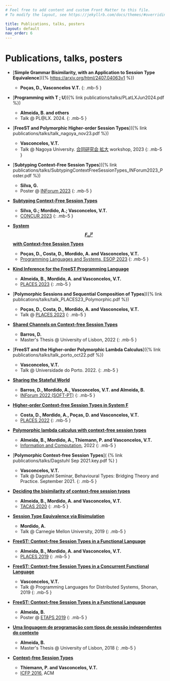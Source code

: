 ```yaml
---
# Feel free to add content and custom Front Matter to this file.
# To modify the layout, see https://jekyllrb.com/docs/themes/#overriding-theme-defaults

title: Publications, talks, posters
layout: default
nav_order: 6
---
```


<!-- for LateX support -->
<script src="https://cdn.mathjax.org/mathjax/latest/MathJax.js?config=TeX-AMS-MML_HTMLorMML" type="text/javascript"></script>

# Publications, talks, posters

- [**Simple Grammar Bisimilarity, with an Application to Session Type Equivalence**]({% https://arxiv.org/html/2407.04063v1 %})
     - **Poças, D., Vasconcelos V.T.**
 {: .mb-5 }

- [**Programming with T ; U**]({% link publications/talks/PLatLXJun2024.pdf %})
    - **Almeida, B. and others**
    - Talk @ PL@LX. 2024.
{: .mb-5 }

- [**FreeST and Polymorphic Higher-order Session Types**]({% link publications/talks/talk_nagoya_nov23.pdf %})
    - **Vasconcelos, V.T.**
    - Talk @ Nagoya University. [合同研究会 拡大](https://sites.google.com/sqlab.jp/231130-seminar/) workshop, 2023
{: .mb-5 }

- [**Subtyping Context-Free Session Types**]({% link publications/talks/SubtypingContextFreeSessionTypes_INForum2023_Poster.pdf %})
    - **Silva, G.**
    - Poster @ [INForum 2023](https://www.inforum2023.org/)
{: .mb-5 }

- [**Subtyping Context-Free Session Types**](https://drops.dagstuhl.de/opus/volltexte/2023/19005/pdf/LIPIcs-CONCUR-2023-11.pdf)
    - **Silva, G.; Mordido, A.; Vasconcelos, V.T.**
    - [CONCUR 2023](https://www.uantwerpen.be/en/conferences/confest-2023/concur/)
{: .mb-5 }

- [**System $$F^\mu_\omega$$ with Context-free Session Types**](https://link.springer.com/chapter/10.1007/978-3-031-30044-8_15)
    - **Poças, D., Costa, D., Mordido, A. and Vasconcelos, V.T.**
    - [Programming Languages and Systems, ESOP 2023](https://link.springer.com/book/10.1007/978-3-031-30044-8)
{: .mb-5 }

- [**Kind Inference for the FreeST Programming Language**](https://arxiv.org/abs/2304.06396v1)
    - **Almeida, B., Mordido, A. and Vasconcelos, V.T.**
    - [PLACES 2023](https://arxiv.org/html/2304.05439)
{: .mb-5 }

- [**Polymorphic Sessions and Sequential Composition of Types**]({% link publications/talks/talk_PLACES23_Polymorphic.pdf %})
    - **Poças, D., Costa, D., Mordido, A. and Vasconcelos, V.T.**
    - Talk @ [PLACES 2023](https://places-workshop.github.io/2023/)
{: .mb-5 }

- [**Shared Channels on Context-free Session Types**](https://repositorio.ul.pt/bitstream/10451/59094/1/TM_Diogo_Barros.pdf)
    - **Barros, D.**
    - Master's Thesis @ University of Lisbon, 2022
{: .mb-5 }

- [**FreeST and the Higher-order Polymorphic Lambda Calculus**]({% link publications/talks/talk_porto_oct22.pdf %})
    - **Vasconcelos, V.T.**
    - Talk @ Universidade do Porto. 2022.
{: .mb-5 }

- [**Sharing the Stateful World**](https://inforum.org.pt/2022/sites/default/files/2022-09/Actas_INForum.pdf#Sharing%20the%20Stateful%20World)
    - **Barros, D., Mordido, A., Vasconcelos, V.T. and Almeida, B.**
    - [INForum 2022 (SOFT-PT)](https://inforum.org.pt/2022/index.html)
{: .mb-5 }

- [**Higher-order Context-free Session Types in System F**](https://www.di.fc.ul.pt/~vv/papers/costa.mordido.etal_hocfst.pdf)
    - **Costa, D., Mordido, A., Poças, D. and Vasconcelos, V.T.**
    - [PLACES 2022](https://cgi.cse.unsw.edu.au/~eptcs/content.cgi?PLACES2022)
{: .mb-5 }

- [**Polymorphic lambda calculus with context-free session types**](https://www.sciencedirect.com/science/article/pii/S0890540122001031)
    - **Almeida, B., Mordido, A., Thiemann, P. and Vasconcelos, V.T.**
    - [Information and Computation](https://www.sciencedirect.com/journal/information-and-computation), 2022
{: .mb-5 }

- [**Polymorphic Context-free Session Types**]( {% link publications/talks/Dagstuhl Sep 2021.key.pdf %} )
    - **Vasconcelos, V.T.**
    - Talk @ Dagstuhl Seminar, Behavioural Types: Bridging Theory and Practice. September 2021.
{: .mb-5 }

- [**Deciding the bisimilarity of context-free session types**](http://www.di.fc.ul.pt/~vv/papers/almeida.mordido_bisimilarity-context-free-session-types.pdf)
    - **Almeida, B., Mordido, A. and Vasconcelos, V.T.**
    - [TACAS 2020](https://etaps.org/2020/tacas)
{: .mb-5 }

- [**Session Type Equivalence via Bisimulation**](http://rss.di.fc.ul.pt/wp-content/uploads/2020/07/cmu19_slides.pdf)
    - **Mordido, A.**
    - Talk @ Carnegie Mellon University, 2019
{: .mb-5 }

- [**FreeST: Context-free Session Types in a Functional Language**](https://arxiv.org/pdf/1904.01284.pdf)
    - **Almeida, B., Mordido, A. and Vasconcelos, V.T.**
    - [PLACES 2019](https://conf.researchr.org/home/etaps-2019/places-2019)
{: .mb-5 }

- [**FreeST: Context-free Session Types in a Concurrent Functional Language**](http://rss.di.fc.ul.pt/wp-content/uploads/2020/07/freest_shonan19_slides.pdf)
    - **Vasconcelos, V.T.**
    - Talk @ Programming Languages for Distributed Systems, Shonan, 2019
{: .mb-5 }

- [**FreeST: Context-free Session Types in a Functional Language**](http://rss.di.fc.ul.pt/wp-content/uploads/2020/07/freest-poster-etaps19.pdf)
    - **Almeida, B.**
    - Poster @ [ETAPS 2019](https://etaps.org/2019)
{: .mb-5 }

- [**Uma linguagem de programação com tipos de sessão independentes do contexto**](https://repositorio.ul.pt/bitstream/10451/36701/1/ulfc124854_tm_Bernardo_Almeida.pdf)
    - **Almeida, B.**
    - Master's Thesis @ University of Lisbon, 2018
{: .mb-5 }

- [**Context-free Session Types**](http://www.di.fc.ul.pt/~vv/papers/thiemann.vasconcelos_context-free-session-types.pdf)
    - **Thiemann, P. and Vasconcelos, V.T.**
    - [ICFP 2016](https://conf.researchr.org/home/icfp-2016), ACM
